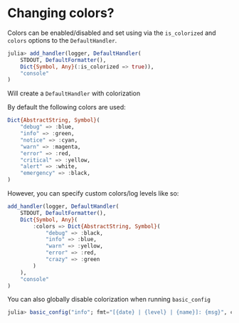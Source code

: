 # Changing colors?

Colors can be enabled/disabled and set using via the `is_colorized` and `colors` options to the `DefaultHandler`.
```julia
julia> add_handler(logger, DefaultHandler(
    STDOUT, DefaultFormatter(),
    Dict{Symbol, Any}(:is_colorized => true)),
    "console"
)
```
Will create a `DefaultHandler` with colorization

By default the following colors are used:
```julia
Dict{AbstractString, Symbol}(
    "debug" => :blue,
    "info" => :green,
    "notice" => :cyan,
    "warn" => :magenta,
    "error" => :red,
    "critical" => :yellow,
    "alert" => :white,
    "emergency" => :black,
)
```

However, you can specify custom colors/log levels like so:
```julia
add_handler(logger, DefaultHandler(
    STDOUT, DefaultFormatter(),
    Dict{Symbol, Any}(
        :colors => Dict{AbstractString, Symbol}(
            "debug" => :black,
            "info" => :blue,
            "warn" => :yellow,
            "error" => :red,
            "crazy" => :green
        )
    ),
    "console"
)
```
You can also globally disable colorization when running `basic_config`
```julia
julia> basic_config("info"; fmt="[{date} | {level} | {name}]: {msg}", colorized=false)
```
